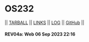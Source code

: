 # OS232

|| [TARBALL]() || [LINKS](LINKS/) || [LOG](TXT/mylog.txt) || [GitHub](https://github.com/Abbilville/os232/) ||

#### REV04a: Web 06 Sep 2023 22:16
